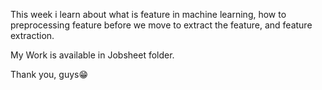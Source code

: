This week i learn about what is feature in machine learning, how to preprocessing feature before we move to extract the feature, and feature extraction.

My Work is available in Jobsheet folder.

Thank you, guys😁
